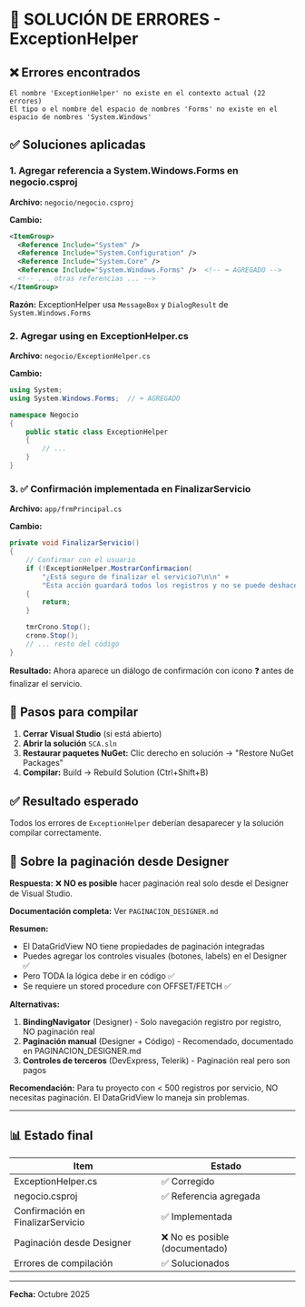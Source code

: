 # 🔧 SOLUCIÓN DE ERRORES - ExceptionHelper

## ❌ Errores encontrados

```
El nombre 'ExceptionHelper' no existe en el contexto actual (22 errores)
El tipo o el nombre del espacio de nombres 'Forms' no existe en el espacio de nombres 'System.Windows'
```

## ✅ Soluciones aplicadas

### 1. Agregar referencia a System.Windows.Forms en negocio.csproj

**Archivo:** `negocio/negocio.csproj`

**Cambio:**
```xml
<ItemGroup>
  <Reference Include="System" />
  <Reference Include="System.Configuration" />
  <Reference Include="System.Core" />
  <Reference Include="System.Windows.Forms" />  <!-- ⬅️ AGREGADO -->
  <!-- ... otras referencias ... -->
</ItemGroup>
```

**Razón:** ExceptionHelper usa `MessageBox` y `DialogResult` de `System.Windows.Forms`

### 2. Agregar using en ExceptionHelper.cs

**Archivo:** `negocio/ExceptionHelper.cs`

**Cambio:**
```csharp
using System;
using System.Windows.Forms;  // ⬅️ AGREGADO

namespace Negocio
{
    public static class ExceptionHelper
    {
        // ...
    }
}
```

### 3. ✅ Confirmación implementada en FinalizarServicio

**Archivo:** `app/frmPrincipal.cs`

**Cambio:**
```csharp
private void FinalizarServicio()
{
    // Confirmar con el usuario
    if (!ExceptionHelper.MostrarConfirmacion(
        "¿Está seguro de finalizar el servicio?\n\n" +
        "Esta acción guardará todos los registros y no se puede deshacer."))
    {
        return;
    }

    tmrCrono.Stop();
    crono.Stop();
    // ... resto del código
}
```

**Resultado:** Ahora aparece un diálogo de confirmación con icono ❓ antes de finalizar el servicio.

## 🔨 Pasos para compilar

1. **Cerrar Visual Studio** (si está abierto)
2. **Abrir la solución** `SCA.sln`
3. **Restaurar paquetes NuGet:** Clic derecho en solución → "Restore NuGet Packages"
4. **Compilar:** Build → Rebuild Solution (Ctrl+Shift+B)

## ✅ Resultado esperado

Todos los errores de `ExceptionHelper` deberían desaparecer y la solución compilar correctamente.

## 📄 Sobre la paginación desde Designer

**Respuesta:** ❌ **NO es posible** hacer paginación real solo desde el Designer de Visual Studio.

**Documentación completa:** Ver `PAGINACION_DESIGNER.md`

**Resumen:**
- El DataGridView NO tiene propiedades de paginación integradas
- Puedes agregar los controles visuales (botones, labels) en el Designer ✅
- Pero TODA la lógica debe ir en código ✅
- Se requiere un stored procedure con OFFSET/FETCH ✅

**Alternativas:**
1. **BindingNavigator** (Designer) - Solo navegación registro por registro, NO paginación real
2. **Paginación manual** (Designer + Código) - Recomendado, documentado en PAGINACION_DESIGNER.md
3. **Controles de terceros** (DevExpress, Telerik) - Paginación real pero son pagos

**Recomendación:** Para tu proyecto con < 500 registros por servicio, NO necesitas paginación. El DataGridView lo maneja sin problemas.

---

## 📊 Estado final

| Item | Estado |
|------|--------|
| ExceptionHelper.cs | ✅ Corregido |
| negocio.csproj | ✅ Referencia agregada |
| Confirmación en FinalizarServicio | ✅ Implementada |
| Paginación desde Designer | ❌ No es posible (documentado) |
| Errores de compilación | ✅ Solucionados |

---

**Fecha:** Octubre 2025
